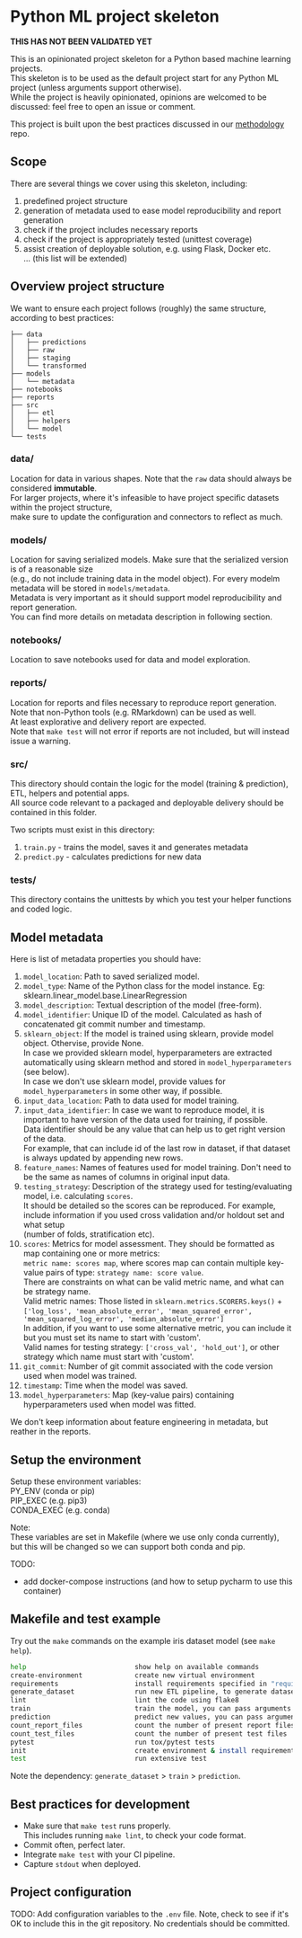 # Python ML project skeleton

**THIS HAS NOT BEEN VALIDATED YET**

This is an opinionated project skeleton for a Python based machine learning projects.  
This skeleton is to be used as the default project start for any Python ML project (unless arguments support otherwise).  
While the project is heavily opinionated, opinions are welcomed to be discussed: feel free to open an issue or comment.

This project is built upon the best practices discussed in our [methodology](https://gitlab.com/dataroots/public/methodology) repo.

## Scope

There are several things we cover using this skeleton, including:
1. predefined project structure
2. generation of metadata used to ease model reproducibility and report generation
3. check if the project includes necessary reports 
4. check if the project is appropriately tested (unittest coverage)
5. assist creation of deployable solution, e.g. using Flask, Docker etc.  
... (this list will be extended)

## Overview project structure

We want to ensure each project follows (roughly) the same structure, according to best practices:

```
├── data
│   ├── predictions
│   ├── raw
│   ├── staging
│   └── transformed
├── models
│   └── metadata
├── notebooks
├── reports
├── src
│   ├── etl
│   ├── helpers
│   └── model
└── tests

```

### data/

Location for data in various shapes.
Note that the `raw` data should always be considered **immutable**.  
For larger projects, where it's infeasible to have project specific datasets within the project structure,  
make sure to update the configuration and connectors to reflect as much.

### models/

Location for saving serialized models. Make sure that the serialized version is of a reasonable size  
(e.g., do not include training data in the model object). For every modelm metadata will be stored in `models/metadata`.  
Metadata is very important as it should support model reproducibility and report generation.  
You can find more details on metadata description in following section.

### notebooks/

Location to save notebooks used for data and model exploration.

### reports/

Location for reports and files necessary to reproduce report generation.  
Note that non-Python tools (e.g. RMarkdown) can be used as well.  
At least explorative and delivery report are expected.  
Note that `make test` will not error if reports are not included, but will instead issue a warning.

### src/

This directory should contain the logic for the model (training & prediction), ETL, helpers and potential apps.  
All source code relevant to a packaged and deployable delivery should be contained in this folder.

Two scripts must exist in this directory:
1. `train.py` - trains the model, saves it and generates metadata
2. `predict.py` - calculates predictions for new data

### tests/

This directory contains the unittests by which you test your helper functions and coded logic.

## Model metadata

Here is list of metadata properties you should have:
1. `model_location`: Path to saved serialized model.
2. `model_type`: Name of the Python class for the model instance. Eg: sklearn.linear_model.base.LinearRegression
3. `model_description`: Textual description of the model (free-form).
4. `model_identifier`: Unique ID of the model. Calculated as hash of concatenated git commit number and timestamp.
5. `sklearn_object`: If the model is trained using sklearn, provide model object. Othervise, provide None.  
In case we provided sklearn model, hyperparameters are extracted automatically using sklearn method and stored in `model_hyperparameters` (see below).  
In case we don't use sklearn model, provide values for `model_hyperparameters` in some other way, if possible.
6. `input_data_location`: Path to data used for model training.
7. `input_data_identifier`: In case we want to reproduce model, it is important to have version of the data used for training, if possible.  
Data identifier should be any value that can help us to get right version of the data.  
For example, that can include id of the last row in dataset, if that dataset is always updated by appending new rows.
8. `feature_names`: Names of features used for model training. Don't need to be the same as names of columns in original input data.
9. `testing_strategy`: Description of the strategy used for testing/evaluating model, i.e. calculating `scores`.  
It should be detailed so the scores can be reproduced. For example, include information if you used cross validation and/or holdout set and what setup  
(number of folds, stratification etc).
10. `scores`: Metrics for model assessment. They should be formatted as map containing one or more metrics:  
`metric name: scores map`, where scores map can contain multiple key-value pairs of type: `strategy name: score value`.  
There are constraints on what can be valid metric name, and what can be strategy name.  
Valid metric names: Those listed in `sklearn.metrics.SCORERS.keys()` +   
`['log_loss', 'mean_absolute_error', 'mean_squared_error', 'mean_squared_log_error', 'median_absolute_error']`  
In addition, if you want to use some alternative metric, you can include it but you must set its name to start with 'custom'.  
Valid names for testing strategy: `['cross_val', 'hold_out']`, or other strategy which name must start with 'custom'.
11. `git_commit`: Number of git commit associated with the code version used when model was trained.
12. `timestamp`: Time when the model was saved.
13. `model_hyperparameters`: Map (key-value pairs) containing hyperparameters used when model was fitted. 
 
We don't keep information about feature engineering in metadata, but reather in the reports.

## Setup the environment

Setup these environment variables:  
PY_ENV (conda or pip)  
PIP_EXEC (e.g. pip3)  
CONDA_EXEC (e.g. conda)  

Note:  
These variables are set in Makefile (where we use only conda currently), but this will be changed so we can support both conda and pip.

TODO: 
- add docker-compose instructions (and how to setup pycharm to use this container)

## Makefile and test example

Try out the `make` commands on the example iris dataset model (see `make help`).

```sh
help                           show help on available commands
create-environment             create new virtual environment
requirements                   install requirements specified in "requirements.txt"
generate_dataset               run new ETL pipeline, to generate dataset from raw data
lint                           lint the code using flake8
train                          train the model, you can pass arguments as follows: make ARGS="--foo 10 --bar 20" train
prediction                     predict new values, you can pass arguments as follows: make ARGS="--foo 10 --bar 20" train
count_report_files             count the number of present report files
count_test_files               count the number of present test files
pytest                         run tox/pytest tests
init                           create environment & install requirements.txt
test                           run extensive test
```

Note the dependency: `generate_dataset` > `train` > `prediction`.


## Best practices for development

- Make sure that `make test` runs properly.  
This includes running `make lint`, to check your code format.
- Commit often, perfect later.
- Integrate `make test` with your CI pipeline.
- Capture `stdout` when deployed.

## Project configuration

TODO:
Add configuration variables to the `.env` file. Note, check to see if it's OK
to include this in the git repository. No credentials should be committed.
